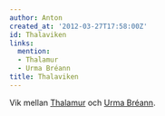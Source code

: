 ```yaml
---
author: Anton
created_at: '2012-03-27T17:58:00Z'
id: Thalaviken
links:
  mention:
  - Thalamur
  - Urma Bréann
title: Thalaviken
---
```


Vik mellan [Thalamur] och [Urma Bréann].

  [Thalamur]: Thalamur
  [Urma Bréann]: Urma_Bréann
